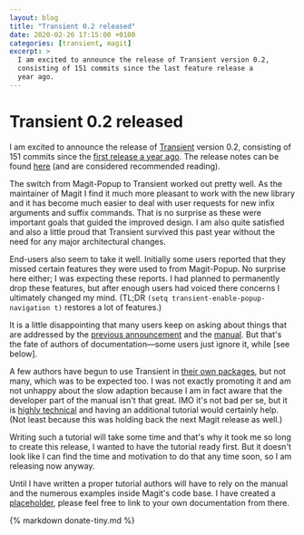 ```yaml
---
layout: blog
title: "Transient 0.2 released"
date: 2020-02-26 17:15:00 +0100
categories: [transient, magit]
excerpt: >
  I am excited to announce the release of Transient version 0.2,
  consisting of 151 commits since the last feature release a
  year ago.
---
```


# Transient 0.2 released

I am excited to announce the release of [Transient][repo] version 0.2,
consisting of 151 commits since the [first release a year ago][v1].
The release notes can be found [here][relnotes] (and are considered
recommended reading).

The switch from Magit-Popup to Transient worked out pretty well.  As
the maintainer of Magit I find it much more pleasant to work with the
new library and it has become much easier to deal with user requests
for new infix arguments and suffix commands.  That is no surprise as
these were important goals that guided the improved design.  I am also
quite satisfied and also a little proud that Transient survived this
past year without the need for any major architectural changes.

End-users also seem to take it well.  Initially some users reported
that they missed certain features they were used to from Magit-Popup.
No surprise here either; I was expecting these reports.  I had planned
to permanently drop these features, but after enough users had voiced
there concerns I ultimately changed my mind.  (TL;DR `(setq
transient-enable-popup-navigation t)` restores a lot of features.)

It is a little disappointing that many users keep on asking about
things that are addressed by the [previous announcement][v1] and the
[manual][manual].  But that's the fate of authors of
documentation—some users just ignore it, while [see below].

A few authors have begun to use Transient in [their own
packages][melpa], but not many, which was to be expected too.  I was
not exactly promoting it and am not unhappy about the slow adaption
because I am in fact aware that the developer part of the manual isn't
that great.  IMO it's not bad per se, but it is [highly
technical][diagram] and having an additional tutorial would certainly
help.  (Not least because this was holding back the next Magit release
as well.)

Writing such a tutorial will take some time and that's why it took me
so long to create this release, I wanted to have the tutorial ready
first.  But it doesn't look like I can find the time and motivation to
do that any time soon, so I am releasing now anyway.

Until I have written a proper tutorial authors will have to rely on
the manual and the numerous examples inside Magit's code base.  I have
created a [placeholder][tutorial], please feel free to link to your
own documentation from there.

{% markdown donate-tiny.md %}

[diagram]:  https://magit.vc/manual/transient/Comparison-With-Prefix-Keys-and-Prefix-Arguments.html#Transients
[manual]:   https://magit.vc/manual/transient
[melpa]:    http://www.melpa.org/#/transient
[relnotes]: https://raw.githubusercontent.com/magit/transient/master/docs/CHANGELOG
[repo]:     https://github.com/magit/transient
[tutorial]: https://github.com/magit/transient/wiki/Tutorial
[v1]:       https://emacsair.me/2019/02/14/transient-0.1
